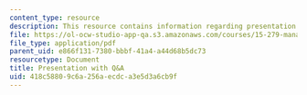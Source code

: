 ```yaml
---
content_type: resource
description: This resource contains information regarding presentation with q&a.
file: https://ol-ocw-studio-app-qa.s3.amazonaws.com/courses/15-279-management-communication-for-undergraduates-fall-2012/418c58809c6a256aecdca3e5d3a6cb9f_MIT15_279F12_pres_qa.pdf
file_type: application/pdf
parent_uid: e866f131-7380-bbbf-41a4-a44d68b5dc73
resourcetype: Document
title: Presentation with Q&A
uid: 418c5880-9c6a-256a-ecdc-a3e5d3a6cb9f
---
```

